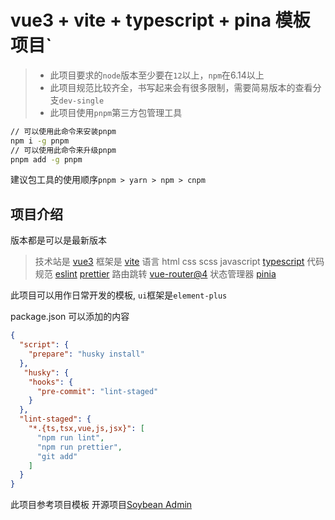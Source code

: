 # vue3 + vite + typescript + pina 模板项目`

> * 此项目要求的`node`版本至少要在`12`以上，`npm`在6.14以上
> * 此项目规范比较齐全，书写起来会有很多限制，需要简易版本的查看分支`dev-single`
> * 此项目使用`pnpm`第三方包管理工具

```bash
// 可以使用此命令来安装pnpm
npm i -g pnpm
// 可以使用此命令来升级pnpm
pnpm add -g pnpm
```
建议包工具的使用顺序`pnpm > yarn > npm > cnpm`

## 项目介绍
版本都是可以是最新版本
> 技术站是 [vue3](https://vue3js.cn/)
> 框架是 [vite](https://cn.vitejs.dev/)
> 语言 html css scss javascript [typescript](https://www.typescriptlang.org/docs/handbook/2/everyday-types.html)
> 代码规范 [eslint](http://eslint.cn/docs/user-guide/configuring) [prettier](https://www.prettier.cn/docs/index.html)
> 路由跳转 [vue-router@4](https://router.vuejs.org/zh/)
> 状态管理器 [pinia](https://pinia.vuejs.org/)

此项目可以用作日常开发的模板, `ui`框架是`element-plus`

package.json 可以添加的内容
```json
{
  "script": {
    "prepare": "husky install"
  },
   "husky": {
    "hooks": {
      "pre-commit": "lint-staged"
    }
  },
  "lint-staged": {
    "*.{ts,tsx,vue,js,jsx}": [
      "npm run lint",
      "npm run prettier",
      "git add"
    ]
  }
}
```

此项目参考项目模板 开源项目[Soybean Admin](https://github.com/honghuangdc/soybean-admin '一个基于 Vue3 + Vite + Naive UI + TypeScript 的漂亮清爽的中后台模版')